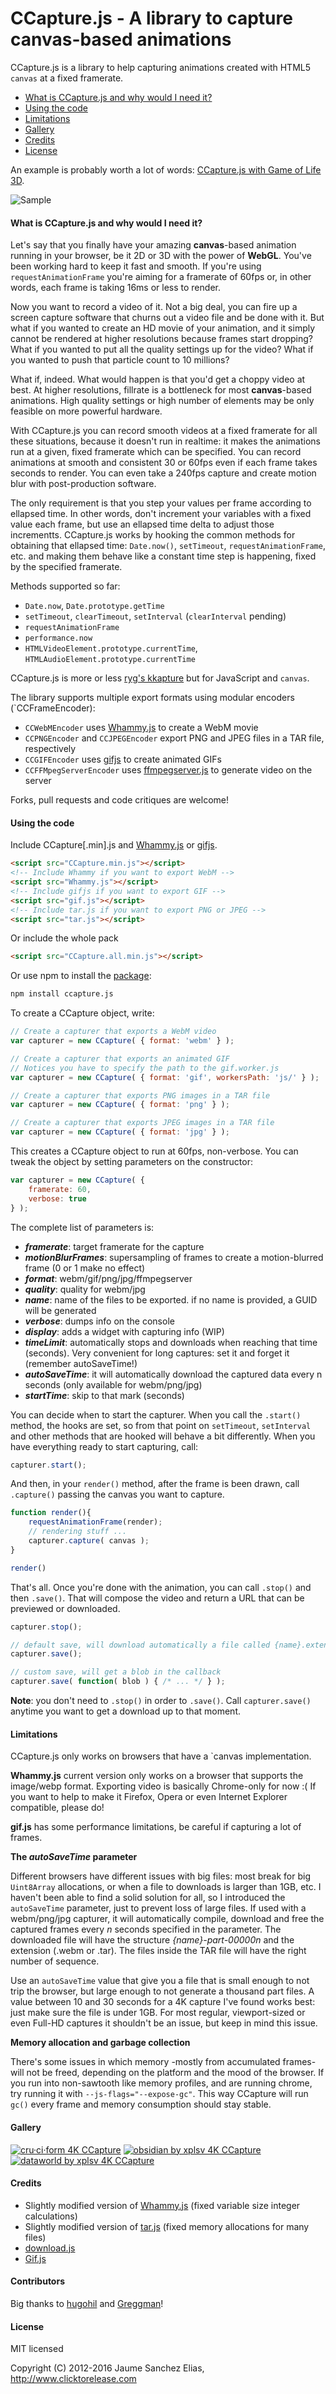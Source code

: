 # CCapture.js - A library to capture canvas-based animations
CCapture.js is a library to help capturing animations created with HTML5 `canvas` at a fixed framerate. 

- [What is CCapture.js and why would I need it?](#what-is-ccapturejs-and-why-would-i-need-it)
- [Using the code](#using-the-code)
- [Limitations](#limitations)
- [Gallery](#gallery)
- [Credits](#credits)
- [License](#license)

An example is probably worth a lot of words: [CCapture.js with Game of Life 3D](http://www.clicktorelease.com/code/conway3d_ccapture/).

![Sample](https://raw.githubusercontent.com/spite/ccapture.js/master/assets/sample.gif)

#### What is CCapture.js and why would I need it? ####

Let's say that you finally have your amazing **canvas**-based animation running in your browser, be it 2D or 3D with the power of **WebGL**. You've been working hard to keep it fast and smooth. If you're using `requestAnimationFrame` you're aiming for a framerate of 60fps or, in other words, each frame is taking 16ms or less to render.

Now you want to record a video of it. Not a big deal, you can fire up a screen capture software that churns out a video file and be done with it. But what if you wanted to create an HD movie of your animation, and it simply cannot be rendered at higher resolutions because frames start dropping? What if you wanted to put all the quality settings up for the video? What if you wanted to push that particle count to 10 millions?

What if, indeed. What would happen is that you'd get a choppy video at best. At higher resolutions, fillrate is a bottleneck for most **canvas**-based animations. High quality settings or high number of elements may be only feasible on more powerful hardware.

With CCapture.js you can record smooth videos at a fixed framerate for all these situations, because it doesn't run in realtime: it makes the animations run at a given, fixed framerate which can be specified. You can record animations at smooth and consistent 30 or 60fps even if each frame takes seconds to render. You can even take a 240fps capture and create motion blur with post-production software.

The only requirement is that you step your values per frame according to ellapsed time. In other words, don't increment your variables with a fixed value each frame, but use an ellapsed time delta to adjust those incrementts. CCapture.js works by hooking the common methods for obtaining that ellapsed time: `Date.now()`, `setTimeout`, `requestAnimationFrame`, etc. and making them behave like a constant time step is happening, fixed by the specified framerate.

Methods supported so far:

- `Date.now`, `Date.prototype.getTime`
- `setTimeout`, `clearTimeout`, `setInterval` (`clearInterval` pending)
- `requestAnimationFrame`
- `performance.now`
- `HTMLVideoElement.prototype.currentTime`, `HTMLAudioElement.prototype.currentTime`

CCapture.js is more or less [ryg's kkapture](http://www.farb-rausch.de/~fg/kkapture/) but for JavaScript and `canvas`. 

The library supports multiple export formats using modular encoders (`CCFrameEncoder):

- `CCWebMEncoder` uses [Whammy.js](http://antimatter15.com/wp/2012/08/whammy-a-real-time-javascript-webm-encoder/) to create a WebM movie
- `CCPNGEncoder` and `CCJPEGEncoder` export PNG and JPEG files in a TAR file, respectively
- `CCGIFEncoder` uses [gifjs](http://jnordberg.github.io/gif.js/) to create animated GIFs
- `CCFFMpegServerEncoder` uses [ffmpegserver.js](https://github.com/greggman/ffmpegserver.js) to generate video on the server 

Forks, pull requests and code critiques are welcome!

#### Using the code ####

Include CCapture[.min].js and [Whammy.js](http://antimatter15.com/wp/2012/08/whammy-a-real-time-javascript-webm-encoder/) or [gifjs](http://jnordberg.github.io/gif.js/). 

```html
<script src="CCapture.min.js"></script>
<!-- Include Whammy if you want to export WebM -->
<script src="Whammy.js"></script>
<!-- Include gifjs if you want to export GIF -->
<script src="gif.js"></script>
<!-- Include tar.js if you want to export PNG or JPEG -->
<script src="tar.js"></script>
```
Or include the whole pack
```html
<script src="CCapture.all.min.js"></script>
```
Or use npm to install the [package](https://www.npmjs.com/package/ccapture.js):
```bash
npm install ccapture.js
```

To create a CCapture object, write:

```js
// Create a capturer that exports a WebM video
var capturer = new CCapture( { format: 'webm' } );

// Create a capturer that exports an animated GIF
// Notices you have to specify the path to the gif.worker.js 
var capturer = new CCapture( { format: 'gif', workersPath: 'js/' } );

// Create a capturer that exports PNG images in a TAR file
var capturer = new CCapture( { format: 'png' } );

// Create a capturer that exports JPEG images in a TAR file
var capturer = new CCapture( { format: 'jpg' } );
```

This creates a CCapture object to run at 60fps, non-verbose. You can tweak the object by setting parameters on the constructor:

```js
var capturer = new CCapture( {
	framerate: 60,
	verbose: true
} );
```

The complete list of parameters is:
- ***framerate***: target framerate for the capture
- ***motionBlurFrames***: supersampling of frames to create a motion-blurred frame (0 or 1 make no effect)
- ***format***: webm/gif/png/jpg/ffmpegserver
- ***quality***: quality for webm/jpg
- ***name***: name of the files to be exported. if no name is provided, a GUID will be generated
- ***verbose***: dumps info on the console
- ***display***: adds a widget with capturing info (WIP)
- ***timeLimit***: automatically stops and downloads when reaching that time (seconds). Very convenient for long captures: set it and forget it (remember autoSaveTime!)
- ***autoSaveTime***: it will automatically download the captured data every n seconds (only available for webm/png/jpg)
- ***startTime***: skip to that mark (seconds)

You can decide when to start the capturer. When you call the `.start()` method, the hooks are set, so from that point on `setTimeout`, `setInterval` and other methods that are hooked will behave a bit differently. When you have everything ready to start capturing, call:

```js
capturer.start();
```

And then, in your `render()` method, after the frame is been drawn, call `.capture()` passing the canvas you want to capture.

```js
function render(){
	requestAnimationFrame(render);
	// rendering stuff ...
	capturer.capture( canvas );
}

render()

```

That's all. Once you're done with the animation, you can call `.stop()` and then `.save()`. That will compose the video and return a URL that can be previewed or downloaded.

```js
capturer.stop();

// default save, will download automatically a file called {name}.extension (webm/gif/tar)
capturer.save();

// custom save, will get a blob in the callback
capturer.save( function( blob ) { /* ... */ } );
```

**Note**: you don't need to `.stop()` in order to `.save()`. Call `capturer.save()` anytime you want to get a download up to that moment.

#### Limitations ####

CCapture.js only works on browsers that have a `canvas implementation.

**Whammy.js** current version only works on a browser that supports the image/webp format. Exporting video is basically Chrome-only for now :( If you want to help to make it Firefox, Opera or even Internet Explorer compatible, please do!

**gif.js** has some performance limitations, be careful if capturing a lot of frames.

**The *autoSaveTime* parameter**

Different browsers have different issues with big files: most break for big `Uint8Array` allocations, or when a file to downloads is larger than 1GB, etc. I haven't been able to find a solid solution for all, so I introduced the `autoSaveTime` parameter, just to prevent loss of large files. If used with a webm/png/jpg capturer, it will automatically compile, download and free the captured frames every *n* seconds specified in the parameter. The downloaded file will have the structure *{name}-part-00000n* and the extension (.webm or .tar). The files inside the TAR file will have the right number of sequence.

Use an `autoSaveTime` value that give you a file that is small enough to not trip the browser, but large enough to not generate a thousand part files. A value between 10 and 30 seconds for a 4K capture I've found works best: just make sure the file is under 1GB. For most regular, viewport-sized or even Full-HD captures it shouldn't be an issue, but keep in mind this issue.

**Memory allocation and garbage collection**

There's some issues in which memory -mostly from accumulated frames- will not be freed, depending on the platform and the mood of the browser. If you run into non-sawtooth like memory profiles, and are running chrome, try running it with ```--js-flags="--expose-gc"```. This way CCapture will run ```gc()``` every frame and memory consumption should stay stable.

#### Gallery ####

[![cru·ci·form 4K CCapture](http://img.youtube.com/vi/rly322ijJWA/0.jpg)](https://www.youtube.com/watch?v=rly322ijJWAY "cru·ci·form 4K CCapture")
[![obsidian by xplsv 4K CCapture](http://img.youtube.com/vi/D0qUgb6AGX8/0.jpg)](https://www.youtube.com/watch?v=D0qUgb6AGX8 "obsidian by xplsv 4K CCapture")
[![dataworld by xplsv 4K CCapture](http://img.youtube.com/vi/3HQBmurQps8/0.jpg)](https://www.youtube.com/watch?v=3HQBmurQps8 "dataworld by xplsv 4K CCapture")

#### Credits ####

- Slightly modified version of [Whammy.js](https://github.com/antimatter15/whammy) (fixed variable size
   integer calculations)
- Slightly modified version of [tar.js](https://github.com/beatgammit/tar-js) (fixed memory allocations for many files)
- [download.js](http://danml.com/download.html)
- [Gif.js](https://github.com/jnordberg/gif.js)

#### Contributors ####

Big thanks to [hugohil](https://github.com/hugohil) and [Greggman](https://github.com/greggman)!

#### License ####

MIT licensed

Copyright (C) 2012-2016 Jaume Sanchez Elias, http://www.clicktorelease.com
